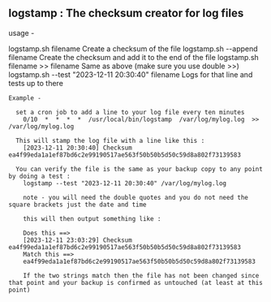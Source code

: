 ## logstamp : The checksum creator for log files

  usage -

  logstamp.sh filename                                  Create a checksum of the file
  logstamp.sh --append filename                         Create the checksum and add it to the end of the file
  logstamp.sh filename >> filename                      Same as above (make sure you use double >>)
  logstamp.sh --test "2023-12-11 20:30:40" filename     Logs for that line and tests up to there


    Example -
  
      set a cron job to add a line to your log file every ten minutes
        0/10  *  *  *  *  /usr/local/bin/logstamp  /var/log/mylog.log  >> /var/log/mylog.log
  
      This will stamp the log file with a line like this :
        [2023-12-11 20:30:40] Checksum ea4f99eda1a1ef87bd6c2e99190517ae563f50b50b5d50c59d8a802f73139583
  
      You can verify the file is the same as your backup copy to any point by doing a test :
        logstamp --test "2023-12-11 20:30:40" /var/log/mylog.log
  
        note - you will need the double quotes and you do not need the square brackets just the date and time
  
        this will then output something like :
  
        Does this ==>
        [2023-12-11 23:03:29] Checksum ea4f99eda1a1ef87bd6c2e99190517ae563f50b50b5d50c59d8a802f73139583
        Match this ==>
        ea4f99eda1a1ef87bd6c2e99190517ae563f50b50b5d50c59d8a802f73139583
  
        If the two strings match then the file has not been changed since that point and your backup is confirmed as untouched (at least at this point)




